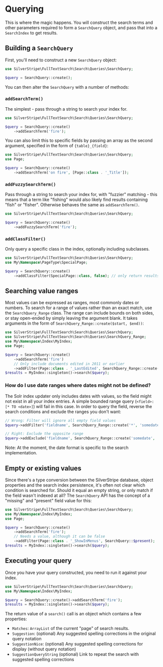 # Querying

This is where the magic happens. You will construct the search terms and other parameters required to form a `SearchQuery` object, and pass that into a `SearchIndex` to get results.

## Building a `SearchQuery`

First, you'll need to construct a new `SearchQuery` object:

```php
use SilverStripe\FullTextSearch\Search\Queries\SearchQuery;

$query = SearchQuery::create();
```

You can then alter the `SearchQuery` with a number of methods:

### `addSearchTerm()`

The simplest - pass through a string to search your index for.

```php
use SilverStripe\FullTextSearch\Search\Queries\SearchQuery;

$query = SearchQuery::create()
    ->addSearchTerm('fire');
```

You can also limit this to specific fields by passing an array as the second argument, specified in the form of `{table}_{field}`:

```php
use SilverStripe\FullTextSearch\Search\Queries\SearchQuery;
use Page;

$query = SearchQuery::create()
    ->addSearchTerm('on fire', [Page::class . '_Title']);
```

### `addFuzzySearchTerm()`

Pass through a string to search your index for, with "fuzzier" matching - this means that a term like "fishing" would also likely find results containing "fish" or "fisher". Otherwise behaves the same as `addSearchTerm()`.

```php
use SilverStripe\FullTextSearch\Search\Queries\SearchQuery;

$query = SearchQuery::create()
    ->addFuzzySearchTerm('fire');
```

### `addClassFilter()`

Only query a specific class in the index, optionally including subclasses.

```php
use SilverStripe\FullTextSearch\Search\Queries\SearchQuery;
use My\Namespace\PageType\SpecialPage;

$query = SearchQuery::create()
    ->addClassFilter(SpecialPage::class, false); // only return results from SpecialPages, not subclasses
```

## Searching value ranges

Most values can be expressed as ranges, most commonly dates or numbers. To search for a range of values rather than an exact match,
use the `SearchQuery_Range` class. The range can include bounds on both sides, or stay open-ended by simply leaving the argument blank.
It takes arguments in the form of `SearchQuery_Range::create($start, $end))`:

```php
use SilverStripe\FullTextSearch\Search\Queries\SearchQuery;
use SilverStripe\FullTextSearch\Search\Queries\SearchQuery_Range;
use My\Namespace\Index\MyIndex;
use Page;

$query = SearchQuery::create()
    ->addSearchTerm('fire')
    // Only include documents edited in 2011 or earlier
    ->addFilter(Page::class . '_LastEdited', SearchQuery_Range::create(null, '2011-12-31T23:59:59Z'));
$results = MyIndex::singleton()->search($query);
```

### How do I use date ranges where dates might not be defined?

The Solr index updater only includes dates with values, so the field might not exist in all your index entries. A simple bounded range query (`<field>:[* TO <date>]`) will fail in this case. In order to query the field, reverse the search conditions and exclude the ranges you don't want:

```php
// Wrong: Filter will ignore all empty field values
$query->addFilter('fieldname', SearchQuery_Range::create('*', 'somedate'));

// Right: Exclude the opposite range
$query->addExclude('fieldname', SearchQuery_Range::create('somedate', '*'));
```

Note: At the moment, the date format is specific to the search implementation.

## Empty or existing values

Since there's a type conversion between the SilverStripe database, object properties
and the search index persistence, it's often not clear which condition is searched for.
Should it equal an empty string, or only match if the field wasn't indexed at all?
The `SearchQuery` API has the concept of a "missing" and "present" field value for this:

```php
use SilverStripe\FullTextSearch\Search\Queries\SearchQuery;
use My\Namespace\Index\MyIndex;
use Page;

$query = SearchQuery::create()
    ->addSearchTerm('fire');
    // Needs a value, although it can be false
    ->addFilter(Page::class . '_ShowInMenus', SearchQuery::$present);
$results = MyIndex::singleton()->search($query);
```

## Executing your query

Once you have your query constructed, you need to run it against your index.

```php
use SilverStripe\FullTextSearch\Search\Queries\SearchQuery;
use My\Namespace\Index\MyIndex;

$query = SearchQuery::create()->addSearchTerm('fire');
$results = MyIndex::singleton()->search($query);
```

The return value of a `search()` call is an object which contains a few properties:

 * `Matches`: `ArrayList` of the current "page" of search results.
 * `Suggestion`: (optional) Any suggested spelling corrections in the original query notation
 * `SuggestionNice`: (optional) Any suggested spelling corrections for display (without query notation)
 * `SuggestionQueryString` (optional) Link to repeat the search with suggested spelling corrections
